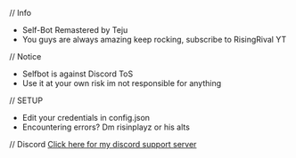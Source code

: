 // Info
* Self-Bot Remastered by Teju 
* You guys are always amazing keep rocking, subscribe to RisingRival YT

// Notice 
* Selfbot is against Discord ToS
* Use it at your own risk im not responsible for anything


// SETUP
* Edit your credentials in config.json 
* Encountering errors? Dm risinplayz or his alts 

// Discord
[Click here for my discord support server](invite.gg/eaop)
